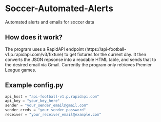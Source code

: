 # Soccer-Automated-Alerts
Automated alerts and emails for soccer data

<h2>How does it work?</h2>
The program uses a RapidAPI endpoint (https://api-football-v1.p.rapidapi.com/v3/fixture) to get fixtures for the current day. It then converts the JSON repsonse into a readable HTML table, and sends that to the desired email via Gmail. Currently the program only retrieves Premier League games.

<h2>Example config.py</h2>

```python
api_host = "api-football-v1.p.rapidapi.com"
api_key = "your_key_here"
sender = "your_sender_email@gmail.com"
sender_creds = "your_sender_password"
receiver = "your_receiver_email@example.com"
```
